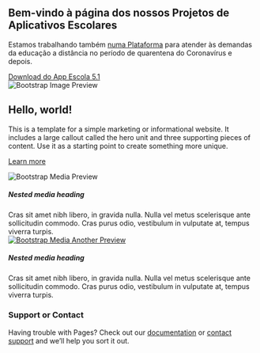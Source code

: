 ## Bem-vindo à página dos nossos Projetos de Aplicativos Escolares

Estamos trabalhando também [numa Plataforma](https://sites.google.com/view/portaldigitalescola/in%C3%ADcio) para atender às demandas da educação a distância no período de quarentena do Coronavírus e depois.

<div class="container-fluid">
	<div class="row">
		<div class="col-md-12">
			 <a href="https://sourceforge.net/projects/appescola/" class="btn btn-primary btn-md active" type="button">Download do App Escola 5.1</a>
		</div>
	</div>
</div>


<div class="container-fluid">
	<div class="row">
		<div class="col-md-12">
			<img alt="Bootstrap Image Preview" src="https://1.bp.blogspot.com/-B08biINqybI/XppQW9eRk-I/AAAAAAAACNY/IKSCH-zhZZcoxh9Qh0_wgcIP1JqjFjEOACLcBGAsYHQ/s200/icone.png" class="rounded-circle" />
		</div>
	</div>
</div>

<div class="container-fluid">
	<div class="row">
		<div class="col-md-12">
			<div class="jumbotron card card-block">
				<h2>
					Hello, world!
				</h2>
				<p>
					This is a template for a simple marketing or informational website. It includes a large callout called the hero unit and three supporting pieces of content. Use it as a starting point to create something more unique.
				</p>
				<p>
					<a class="btn btn-primary btn-large" href="#">Learn more</a>
				</p>
			</div>
		</div>
	</div>
</div>

<div class="container-fluid">
	<div class="row">
		<div class="col-md-12">
			<div class="media">
				<img class="mr-3" alt="Bootstrap Media Preview" src="https://www.layoutit.com/img/sports-q-c-64-64-8.jpg" />
				<div class="media-body">
					<h5 class="mt-0">
						Nested media heading
					</h5> Cras sit amet nibh libero, in gravida nulla. Nulla vel metus scelerisque ante sollicitudin commodo. Cras purus odio, vestibulum in vulputate at, tempus viverra turpis.
					<div class="media mt-3">
						 <a class="pr-3" href="#"><img alt="Bootstrap Media Another Preview" src="https://www.layoutit.com/img/sports-q-c-64-64-2.jpg" /></a>
						<div class="media-body">
							<h5 class="mt-0">
								Nested media heading
							</h5> Cras sit amet nibh libero, in gravida nulla. Nulla vel metus scelerisque ante sollicitudin commodo. Cras purus odio, vestibulum in vulputate at, tempus viverra turpis.
						</div>
					</div>
				</div>
			</div>
		</div>
	</div>
</div>

### Support or Contact

Having trouble with Pages? Check out our [documentation](https://help.github.com/categories/github-pages-basics/) or [contact support](https://github.com/contact) and we’ll help you sort it out.
